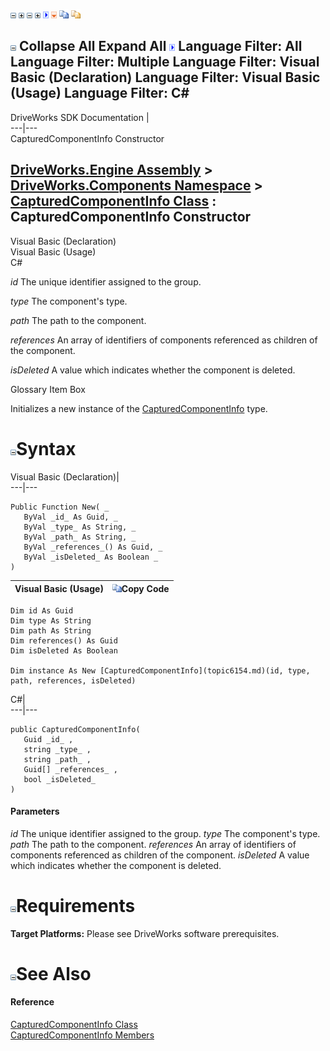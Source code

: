 ![](dotnetimages/collapse.gif) ![](dotnetimages/expand.gif) ![](dotnetimages/collapse.gif) ![](dotnetimages/expand.gif) ![](dotnetimages/drpdown.gif) ![](dotnetimages/drpdown_orange.gif) ![](dotnetimages/copycode.gif) ![](dotnetimages/copycodeHighlight.gif)

![](dotnetimages/collapse.gif) Collapse All Expand All ![](dotnetimages/drpdown.gif) Language Filter: All  Language Filter: Multiple  Language Filter: Visual Basic (Declaration) Language Filter: Visual Basic (Usage) Language Filter: C#  
---  
DriveWorks SDK Documentation  |   
---|---  
CapturedComponentInfo Constructor   
  
[DriveWorks.Engine Assembly](topic2156.md) > [DriveWorks.Components Namespace](topic6089.md) > [CapturedComponentInfo Class](topic6154.md) : CapturedComponentInfo Constructor  
---  
  
Visual Basic (Declaration)    
Visual Basic (Usage)    
C# 

_id_
    The unique identifier assigned to the group.

_type_
    The component's type.

_path_
    The path to the component.

_references_
    An array of identifiers of components referenced as children of the component.

_isDeleted_
    A value which indicates whether the component is deleted.

Glossary Item Box

Initializes a new instance of the [CapturedComponentInfo](topic6154.md) type. 

# ![](dotnetimages/collapse.gif)Syntax

Visual Basic (Declaration)|   
---|---  
      
    
    Public Function New( _
       ByVal _id_ As Guid, _
       ByVal _type_ As String, _
       ByVal _path_ As String, _
       ByVal _references_() As Guid, _
       ByVal _isDeleted_ As Boolean _
    )  
  
Visual Basic (Usage)| ![](dotnetimages/copycode.gif)Copy Code  
---|---  
      
    
    Dim id As Guid
    Dim type As String
    Dim path As String
    Dim references() As Guid
    Dim isDeleted As Boolean
     
    Dim instance As New [CapturedComponentInfo](topic6154.md)(id, type, path, references, isDeleted)  
  
C#|   
---|---  
      
    
    public CapturedComponentInfo( 
       Guid _id_ ,
       string _type_ ,
       string _path_ ,
       Guid[] _references_ ,
       bool _isDeleted_
    )  
  
#### Parameters

 _id_
    The unique identifier assigned to the group.
_type_
    The component's type.
_path_
    The path to the component.
_references_
    An array of identifiers of components referenced as children of the component.
_isDeleted_
    A value which indicates whether the component is deleted.

# ![](dotnetimages/collapse.gif)Requirements

**Target Platforms:** Please see DriveWorks software prerequisites.

# ![](dotnetimages/collapse.gif)See Also

#### Reference

[CapturedComponentInfo Class](topic6154.md)   
[CapturedComponentInfo Members](topic6155.md)


